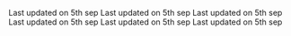  Last updated on 5th sep 
 Last updated on 5th sep 
 Last updated on 5th sep 
 Last updated on 5th sep 
 Last updated on 5th sep 
 Last updated on 5th sep 
